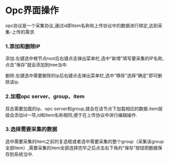 # Opc界面操作

opc协议是一个采集协议,通过id即item名称和上传协议中的数据进行绑定,达到采集-上传的需求.

### 1.添加和删除IP

添加:左键选中根节点root后右键点击弹出菜单栏,选中“新增”填写要采集的IP名称,点击“保存”就会添加到tree当中.

删除:左键选中需要删除的ip后右键点击弹出菜单栏,选中“移除”选择“确定”即可删除该ip.

### 2.加载opc server、group、item

双击需要加载的ip、opc server和group,就会在该节点下加载相应的数据.item层级会添加id一项,id和item名称相同,便于在上传协议中进行编辑操作.

### 3.选择需要采集的数据

选中需要采集的item之前的复选框或者选中需要采集的整个group（采集该group全部item）,需要采集的item全部选择完毕之后点击右下角的“保存”按钮把数据保存到系统当中.


